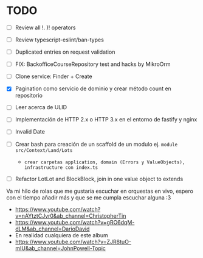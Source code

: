 # TODO

- [ ] Review all !. )! operators
- [ ] Review typescript-eslint/ban-types
- [ ] Duplicated entries on request validation
- [ ] FIX: BackofficeCourseRepository test and hacks by MikroOrm
- [ ] Clone service: Finder + Create
- [x] Pagination como servicio de dominio y crear método count en repositorio
- [ ] Leer acerca de ULID
- [ ] Implementación de HTTP 2.x o HTTP 3.x en el entorno de fastify y nginx
- [ ] Invalid Date

- [ ] Crear bash para creación de un scaffold de un modulo ej. `module src/Context/Land/Lots`
  - `crear carpetas application, domain (Errors y ValueObjects), infrastructure con index.ts`
- [ ] Refactor LotLot and BlockBlock, join in one value object to extends



Va mi hilo de rolas que me gustaría escuchar en orquestas en vivo, espero con el tiempo añadir más y que se me cumpla escuchar alguna :3
- https://www.youtube.com/watch?v=nAYtztCJvr0&ab_channel=ChristopherTin
- https://www.youtube.com/watch?v=gRO6dqM-dLM&ab_channel=DarioDavid
- En realidad cualquiera de este album
- https://www.youtube.com/watch?v=ZJR8tuO-mIU&ab_channel=JohnPowell-Topic
